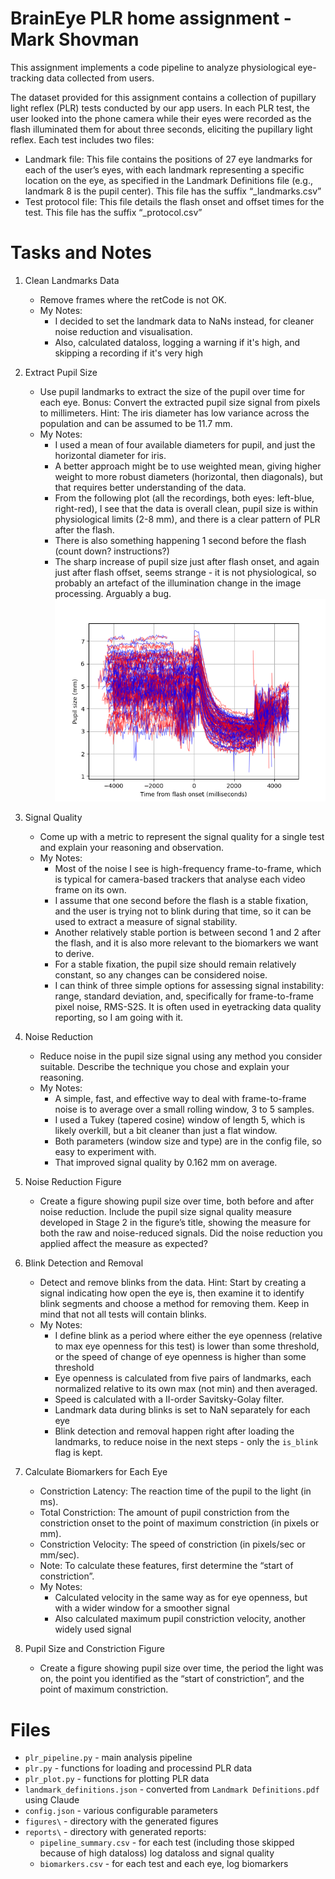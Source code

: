 # BrainEye PLR home assignment - Mark Shovman
This assignment implements a code pipeline to analyze physiological eye-tracking data collected from users.

The dataset provided for this assignment contains a collection of pupillary light reflex (PLR) tests conducted by our app users. In each PLR test, the user looked into the phone camera while their eyes were recorded as the flash illuminated them for about three seconds, eliciting the pupillary light reflex.
Each test includes two files:
* Landmark file: This file contains the positions of 27 eye landmarks for each of the
user’s eyes, with each landmark representing a specific location on the eye, as specified
in the Landmark Definitions file (e.g., landmark 8 is the pupil center). This file has the
suffix “_landmarks.csv”
* Test protocol file: This file details the flash onset and offset times for the test. This file
has the suffix “_protocol.csv”

# Tasks and Notes
1. Clean Landmarks Data
   * Remove frames where the retCode is not OK.
   * My Notes:
     * I decided to set the landmark data to NaNs instead, for cleaner noise reduction and visualisation.
     * Also, calculated dataloss, logging a warning if it's high, and skipping a recording if it's very high   
2. Extract Pupil Size
   * Use pupil landmarks to extract the size of the pupil over time for each eye. Bonus: Convert the extracted pupil size signal from pixels to millimeters. Hint: The iris
   diameter has low variance across the population and can be assumed to be 11.7 mm.
   * My Notes:
     * I used a mean of four available diameters for pupil, and just the horizontal diameter for iris. 
     * A better approach might be to use weighted mean, giving higher weight to more robust diameters (horizontal, then diagonals), but that requires better understanding of the data.
     * From the following plot (all the recordings, both eyes: left-blue, right-red), I see that the data is overall clean, pupil size is within physiological limits (2-8 mm), and there is a clear pattern of PLR after the flash.
     * There is also something happening 1 second before the flash (count down? instructions?)
     * The sharp increase of pupil size just after flash onset, and again just after flash offset, seems strange - it is not physiological, so probably an artefact of the illumination change in the image processing. Arguably a bug.    
   ![Pupil size for all the recordings, both eyes](./figures/pupil_size_mm.png)

3. Signal Quality
   * Come up with a metric to represent the signal quality for a single test and explain your
   reasoning and observation.
   * My Notes:
     * Most of the noise I see is high-frequency frame-to-frame, which is typical for camera-based trackers that analyse each video frame on its own.
     * I assume that one second before the flash is a stable fixation, and the user is trying not to blink during that time, so it can be used to extract a measure of signal stability. 
     * Another relatively stable portion is between second 1 and 2 after the flash, and it is also more relevant to the biomarkers we want to derive.
     * For a stable fixation, the pupil size should remain relatively constant, so any changes can be considered noise.
     * I can think of three simple options for assessing signal instability: range, standard deviation, and, specifically for frame-to-frame pixel noise, RMS-S2S. It is often used in eyetracking data quality reporting, so I am going with it. 
4. Noise Reduction
   * Reduce noise in the pupil size signal using any method you consider suitable. Describe the technique you chose and explain your reasoning.
   * My Notes:
     * A simple, fast, and effective way to deal with frame-to-frame noise is to average over a small rolling window, 3 to 5 samples. 
     * I used a Tukey (tapered cosine) window of length 5, which is likely overkill, but a bit cleaner than just a flat window.
     * Both parameters (window size and type) are in the config file, so easy to experiment with.
     * That improved signal quality by 0.162 mm on average. 
5. Noise Reduction Figure
   * Create a figure showing pupil size over time, both before and after noise reduction.
   Include the pupil size signal quality measure developed in Stage 2 in the figure’s title,
   showing the measure for both the raw and noise-reduced signals. Did the noise
   reduction you applied affect the measure as expected?
6. Blink Detection and Removal
   * Detect and remove blinks from the data. Hint: Start by creating a signal indicating how
   open the eye is, then examine it to identify blink segments and choose a method for
   removing them. Keep in mind that not all tests will contain blinks.
   * My Notes:
     * I define blink as a period where either the eye openness (relative to max eye openness for this test) is lower than some threshold, 
     or the speed of change of eye openness is higher than some threshold
     * Eye openness is calculated from five pairs of landmarks, each normalized relative to its own max (not min) and then averaged.
     * Speed is calculated with a II-order Savitsky-Golay filter.
     * Landmark data during blinks is set to NaN separately for each eye
     * Blink detection and removal happen right after loading the landmarks, to reduce noise in the next steps - only the `is_blink` flag is kept.
7. Calculate Biomarkers for Each Eye
   * Constriction Latency: The reaction time of the pupil to the light (in ms).
   * Total Constriction: The amount of pupil constriction from the constriction onset to the point of maximum constriction (in pixels or mm).
   * Constriction Velocity: The speed of constriction (in pixels/sec or mm/sec).
   * Note: To calculate these features, first determine the “start of constriction”.
   * My Notes:
     * Calculated velocity in the same way as for eye openness, but with a wider window for a smoother signal
     * Also calculated maximum pupil constriction velocity, another widely used signal
8. Pupil Size and Constriction Figure
    * Create a figure showing pupil size over time, the period the light was on, the point you identified as the “start of constriction”, and the point of maximum constriction.
   

# Files
* `plr_pipeline.py` - main analysis pipeline
* `plr.py` - functions for loading and processind PLR data
* `plr_plot.py` - functions for plotting PLR data
* `landmark_definitions.json` - converted from `Landmark Definitions.pdf` using Claude
* `config.json` - various configurable parameters
* `figures\` - directory with the generated figures
* `reports\` - directory with generated reports:
  * `pipeline_summary.csv` - for each test (including those skipped because of high dataloss) log dataloss and signal quality
  * `biomarkers.csv` - for each test and each eye, log biomarkers